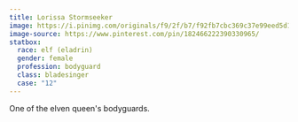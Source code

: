 ```yaml
---
title: Lorissa Stormseeker
image: https://i.pinimg.com/originals/f9/2f/b7/f92fb7cbc369c37e99eed5d166284918.png
image-source: https://www.pinterest.com/pin/182466222390330965/
statbox:
  race: elf (eladrin)
  gender: female
  profession: bodyguard
  class: bladesinger
  case: "12"
---
```


One of the elven queen's bodyguards.
